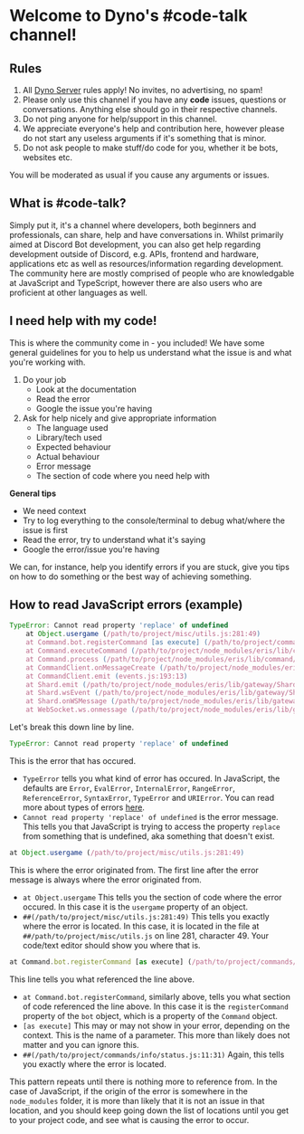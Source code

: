 # Welcome to Dyno's #code-talk channel!
## Rules
1. All [Dyno Server](https://discord.com/channels/203039963636301824/203039963636301824) rules apply! No invites, no advertising, no spam!
2. Please only use this channel if you have any **code** issues, questions or conversations. Anything else should go in their respective channels.
3. Do not ping anyone for help/support in this channel.
4. We appreciate everyone's help and contribution here, however please do not start any useless arguments if it's something that is minor.
5. Do not ask people to make stuff/do code for you, whether it be bots, websites etc.

You will be moderated as usual if you cause any arguments or issues.

## What is #code-talk?
Simply put it, it's a channel where developers, both beginners and professionals, can share, help and have conversations in. Whilst primarily aimed at Discord Bot development, you can also get help regarding development outside of Discord, e.g. APIs, frontend and hardware, applications etc as well as resources/information regarding development. The community here are mostly comprised of people who are knowledgable at JavaScript and TypeScript, however there are also users who are proficient at other languages as well.

## I need help with my code!
This is where the community come in - you included! We have some general guidelines for you to help us understand what the issue is and what you're working with. 

1. Do your job
    - Look at the documentation
    - Read the error
    - Google the issue you're having
2. Ask for help nicely and give appropriate information
    - The language used
    - Library/tech used
    - Expected behaviour
    - Actual behaviour
    - Error message
    - The section of code where you need help with

**General tips**
- We need context
- Try to log everything to the console/terminal to debug what/where the issue is first
- Read the error, try to understand what it's saying
- Google the error/issue you're having

We can, for instance, help you identify errors if you are stuck, give you tips on how to do something or the best way of achieving something.

## How to read JavaScript errors (example)
```js
TypeError: Cannot read property 'replace' of undefined
    at Object.usergame (/path/to/project/misc/utils.js:281:49)
    at Command.bot.registerCommand [as execute] (/path/to/project/commands/info/status.js:11:31)
    at Command.executeCommand (/path/to/project/node_modules/eris/lib/command/Command.js:384:26)
    at Command.process (/path/to/project/node_modules/eris/lib/command/Command.js:344:25)
    at CommandClient.onMessageCreate (/path/to/project/node_modules/eris/lib/command/CommandClient.js:154:50)
    at CommandClient.emit (events.js:193:13)
    at Shard.emit (/path/to/project/node_modules/eris/lib/gateway/Shard.js:1928:26)
    at Shard.wsEvent (/path/to/project/node_modules/eris/lib/gateway/Shard.js:425:26)
    at Shard.onWSMessage (/path/to/project/node_modules/eris/lib/gateway/Shard.js:1767:26)
    at WebSocket.ws.onmessage (/path/to/project/node_modules/eris/lib/gateway/Shard.js:1645:33)
```
Let's break this down line by line. 
```js
TypeError: Cannot read property 'replace' of undefined
```
This is the error that has occured.
- `TypeError` tells you what kind of error has occured. In JavaScript, the defaults are `Error`, `EvalError`, `InternalError`, `RangeError`, `ReferenceError`, `SyntaxError`, `TypeError` and `URIError`. You can read more about types of errors [here](https://developer.mozilla.org/en-US/docs/Web/JavaScript/Reference/Global_Objects/Error/).
- `Cannot read property 'replace' of undefined` is the error message. This tells you that JavaScript is trying to access the property `replace` from something that is undefined, aka something that doesn't exist.

```js
at Object.usergame (/path/to/project/misc/utils.js:281:49)
```
This is where the error originated from. The first line after the error message is always where the error originated from. 
- `at Object.usergame` This tells you the section of code where the error occured. In this case it is the `usergame` property of an object.
- `##(/path/to/project/misc/utils.js:281:49)` This tells you exactly where the error is located. In this case, it is located in the file at `##/path/to/project/misc/utils.js` on line 281, character 49. Your code/text editor should show you where that is.

```js
at Command.bot.registerCommand [as execute] (/path/to/project/commands/info/status.js:11:31)
```
This line tells you what referenced the line above.
- `at Command.bot.registerCommand`, similarly above, tells you what section of code referenced the line above. In this case it is the `registerCommand` property of the `bot` object, which is a property of the `Command` object.
- `[as execute]` This may or may not show in your error, depending on the context. This is the name of a parameter. This more than likely does not matter and you can ignore this.
- `##(/path/to/project/commands/info/status.js:11:31)` Again, this tells you exactly where the error is located.

This pattern repeats until there is nothing more to reference from. In the case of JavaScript, if the origin of the error is somewhere in the `node_modules` folder, it is more than likely that it is not an issue in that location, and you should keep going down the list of locations until you get to your project code, and see what is causing the error to occur.